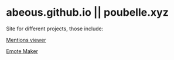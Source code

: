 # abeous.github.io || poubelle.xyz

Site for different projects, those include:

[Mentions viewer](https://poubelle.xyz/mentions/ "Mentions Viewer")

[Emote Maker](https://poubelle.xyz/emotemaker/ "Emote Maker")
